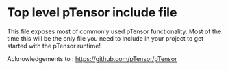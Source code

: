 # Top level pTensor include file
This file exposes most of commonly used pTensor functionality. Most of the time this will be the only file you need to include in your project to get started with the pTensor runtime!

Acknowledgements to : https://github.com/pTensor/pTensor
